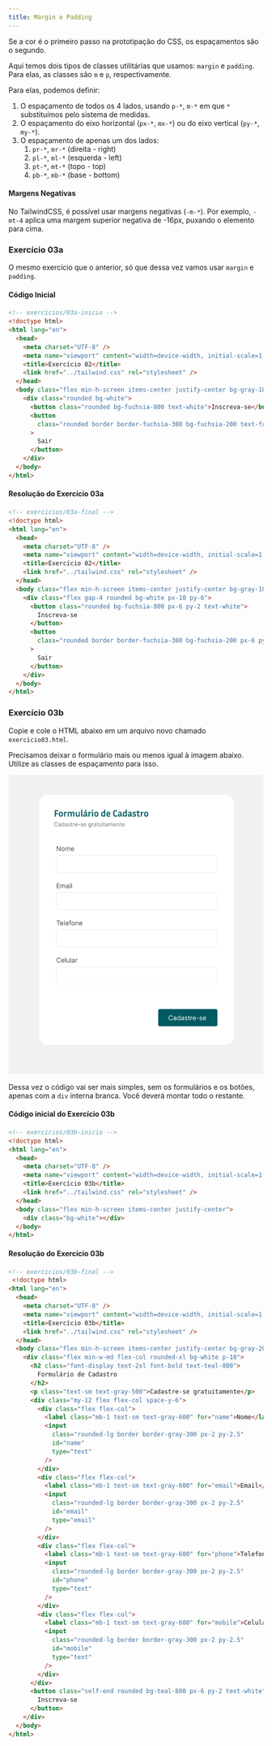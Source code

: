 ```yaml
---
title: Margin e Padding
---
```


Se a cor é o primeiro passo na prototipação do CSS, os espaçamentos são o segundo.

Aqui temos dois tipos de classes utilitárias que usamos: `margin` e `padding`. Para elas, as classes são `m` e `p`, respectivamente.

Para elas, podemos definir:

1. O espaçamento de todos os 4 lados, usando `p-*`, `m-*` em que `*` substituímos pelo sistema de medidas.
2. O espaçamento do eixo horizontal (`px-*`, `mx-*`) ou do eixo vertical (`py-*`, `my-*`).
3. O espaçamento de apenas um dos lados:
   1. `pr-*`, `mr-*` (direita - right)
   2. `pl-*`, `ml-*` (esquerda - left)
   3. `pt-*`, `mt-*` (topo - top)
   4. `pb-*`, `mb-*` (base - bottom)

#### Margens Negativas

No TailwindCSS, é possível usar margens negativas (`-m-*`). Por exemplo, `-mt-4` aplica uma margem superior negativa de -16px, puxando o elemento para cima.

### Exercício 03a

O mesmo exercício que o anterior, só que dessa vez vamos usar `margin` e `padding`.

#### Código Inicial

```html
<!-- exercicios/03a-inicio -->
<!doctype html>
<html lang="en">
  <head>
    <meta charset="UTF-8" />
    <meta name="viewport" content="width=device-width, initial-scale=1.0" />
    <title>Exercício 02</title>
    <link href="../tailwind.css" rel="stylesheet" />
  </head>
  <body class="flex min-h-screen items-center justify-center bg-gray-100">
    <div class="rounded bg-white">
      <button class="rounded bg-fuchsia-800 text-white">Inscreva-se</button>
      <button
        class="rounded border border-fuchsia-300 bg-fuchsia-200 text-fuchsia-900"
      >
        Sair
      </button>
    </div>
  </body>
</html>
```

#### Resolução do Exercício 03a

```html
<!-- exercicios/03a-final -->
<!doctype html>
<html lang="en">
  <head>
    <meta charset="UTF-8" />
    <meta name="viewport" content="width=device-width, initial-scale=1.0" />
    <title>Exercício 02</title>
    <link href="../tailwind.css" rel="stylesheet" />
  </head>
  <body class="flex min-h-screen items-center justify-center bg-gray-100">
    <div class="flex gap-4 rounded bg-white px-10 py-6">
      <button class="rounded bg-fuchsia-800 px-6 py-2 text-white">
        Inscreva-se
      </button>
      <button
        class="rounded border border-fuchsia-300 bg-fuchsia-200 px-6 py-2 text-fuchsia-900"
      >
        Sair
      </button>
    </div>
  </body>
</html>
```

### Exercício 03b

Copie e cole o HTML abaixo em um arquivo novo chamado `exercicio03.html`.

Precisamos deixar o formulário mais ou menos igual à imagem abaixo. Utilize as classes de espaçamento para isso.

![alt text](image-8.png)

Dessa vez o código vai ser mais simples, sem os formulários e os botões, apenas com a `div` interna branca. Você deverá montar todo o restante.

#### Código inicial do Exercício 03b

```html
<!-- exercicios/03b-inicio -->
<!doctype html>
<html lang="en">
  <head>
    <meta charset="UTF-8" />
    <meta name="viewport" content="width=device-width, initial-scale=1.0" />
    <title>Exercício 03b</title>
    <link href="../tailwind.css" rel="stylesheet" />
  </head>
  <body class="flex min-h-screen items-center justify-center">
    <div class="bg-white"></div>
  </body>
</html>

```

#### Resolução do Exercício 03b

```html
<!-- exercicios/03b-final -->
 <!doctype html>
<html lang="en">
  <head>
    <meta charset="UTF-8" />
    <meta name="viewport" content="width=device-width, initial-scale=1.0" />
    <title>Exercício 03b</title>
    <link href="../tailwind.css" rel="stylesheet" />
  </head>
  <body class="flex min-h-screen items-center justify-center bg-gray-200">
    <div class="flex min-w-md flex-col rounded-xl bg-white p-10">
      <h2 class="font-display text-2xl font-bold text-teal-800">
        Formulário de Cadastro
      </h2>
      <p class="text-sm text-gray-500">Cadastre-se gratuitamente</p>
      <div class="my-12 flex flex-col space-y-6">
        <div class="flex flex-col">
          <label class="mb-1 text-sm text-gray-600" for="name">Nome</label>
          <input
            class="rounded-lg border border-gray-300 px-2 py-2.5"
            id="name"
            type="text"
          />
        </div>
        <div class="flex flex-col">
          <label class="mb-1 text-sm text-gray-600" for="email">Email</label>
          <input
            class="rounded-lg border border-gray-300 px-2 py-2.5"
            id="email"
            type="email"
          />
        </div>
        <div class="flex flex-col">
          <label class="mb-1 text-sm text-gray-600" for="phone">Telefone</label>
          <input
            class="rounded-lg border border-gray-300 px-2 py-2.5"
            id="phone"
            type="text"
          />
        </div>
        <div class="flex flex-col">
          <label class="mb-1 text-sm text-gray-600" for="mobile">Celular</label>
          <input
            class="rounded-lg border border-gray-300 px-2 py-2.5"
            id="mobile"
            type="text"
          />
        </div>
      </div>
      <button class="self-end rounded bg-teal-800 px-6 py-2 text-white">
        Inscreva-se
      </button>
    </div>
  </body>
</html>

```
